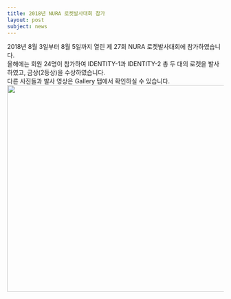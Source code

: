 ```yaml
---
title: 2018년 NURA 로켓발사대회 참가
layout: post
subject: news
---
```

2018년 8월 3일부터 8월 5일까지 열린 제 27회 NURA 로켓발사대회에 참가하였습니다.<br/>
올해에는 회원 24명이 참가하여 IDENTITY-1과 IDENTITY-2 총 두 대의 로켓을 발사하였고, 금상(2등상)을 수상하였습니다.<br/>
다른 사진들과 발사 영상은 Gallery 탭에서 확인하실 수 있습니다.<br/>
<img src="https://github.com/hsb6350/hanaro.github.io/blob/master/assets/acts/2018NURA.JPG?raw=true" width="721" height="480"/>

